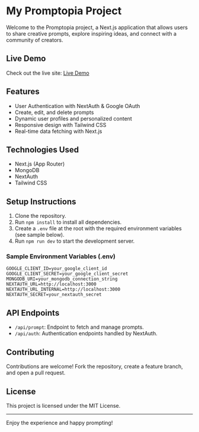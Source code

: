 # My Promptopia Project

Welcome to the Promptopia project, a Next.js application that allows users to share creative prompts, explore inspiring ideas, and connect with a community of creators.

## Live Demo

Check out the live site: [Live Demo](https://promptopia-lbgt50u9o-sameer-randives-projects.vercel.app/)

## Features

- User Authentication with NextAuth & Google OAuth
- Create, edit, and delete prompts
- Dynamic user profiles and personalized content
- Responsive design with Tailwind CSS
- Real-time data fetching with Next.js

## Technologies Used

- Next.js (App Router)
- MongoDB
- NextAuth
- Tailwind CSS

## Setup Instructions

1. Clone the repository.
2. Run `npm install` to install all dependencies.
3. Create a `.env` file at the root with the required environment variables (see sample below).
4. Run `npm run dev` to start the development server.

### Sample Environment Variables (.env)

```properties
GOOGLE_CLIENT_ID=your_google_client_id
GOOGLE_CLIENT_SECRET=your_google_client_secret
MONGODB_URI=your_mongodb_connection_string
NEXTAUTH_URL=http://localhost:3000
NEXTAUTH_URL_INTERNAL=http://localhost:3000
NEXTAUTH_SECRET=your_nextauth_secret
```

## API Endpoints

- `/api/prompt`: Endpoint to fetch and manage prompts.
- `/api/auth`: Authentication endpoints handled by NextAuth.

## Contributing

Contributions are welcome! Fork the repository, create a feature branch, and open a pull request.

## License

This project is licensed under the MIT License.

---

Enjoy the experience and happy prompting!
